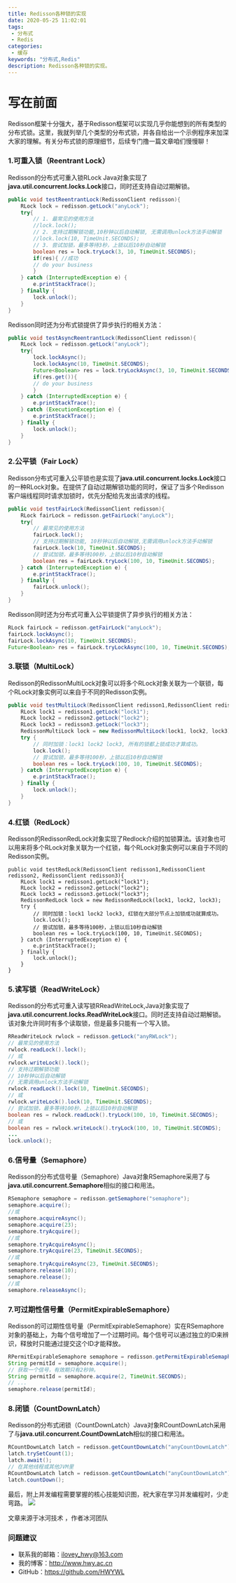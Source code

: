 ```yaml
---
title: Redisson各种锁的实现
date: 2020-05-25 11:02:01
tags: 
 - 分布式
 - Redis
categories: 
 - 缓存
keywords: "分布式,Redis"
description: Redisson各种锁的实现。
---
```



# 写在前面

Redisson框架十分强大，基于Redisson框架可以实现几乎你能想到的所有类型的分布式锁。这里，我就列举几个类型的分布式锁，并各自给出一个示例程序来加深大家的理解。有关分布式锁的原理细节，后续专门撸一篇文章咱们慢慢聊！

### 1.可重入锁（Reentrant Lock）
Redisson的分布式可重入锁RLock Java对象实现了**java.util.concurrent.locks.Lock**接口，同时还支持自动过期解锁。
```java
public void testReentrantLock(RedissonClient redisson){
    RLock lock = redisson.getLock("anyLock");
    try{
        // 1. 最常见的使用方法
        //lock.lock();
        // 2. 支持过期解锁功能,10秒钟以后自动解锁, 无需调用unlock方法手动解锁
        //lock.lock(10, TimeUnit.SECONDS);
        // 3. 尝试加锁，最多等待3秒，上锁以后10秒自动解锁
        boolean res = lock.tryLock(3, 10, TimeUnit.SECONDS);
        if(res){ //成功
        // do your business
        }
    } catch (InterruptedException e) {
        e.printStackTrace();
    } finally {
        lock.unlock();
    }
}
```

Redisson同时还为分布式锁提供了异步执行的相关方法：
```java
public void testAsyncReentrantLock(RedissonClient redisson){
    RLock lock = redisson.getLock("anyLock");
    try{
        lock.lockAsync();
        lock.lockAsync(10, TimeUnit.SECONDS);
        Future<Boolean> res = lock.tryLockAsync(3, 10, TimeUnit.SECONDS);
        if(res.get()){
        // do your business
        }
    } catch (InterruptedException e) {
        e.printStackTrace();
    } catch (ExecutionException e) {
        e.printStackTrace();
    } finally {
        lock.unlock();
    }
}
```


### 2.公平锁（Fair Lock）
Redisson分布式可重入公平锁也是实现了**java.util.concurrent.locks.Lock**接口的一种RLock对象。在提供了自动过期解锁功能的同时，保证了当多个Redisson客户端线程同时请求加锁时，优先分配给先发出请求的线程。
```java
public void testFairLock(RedissonClient redisson){
    RLock fairLock = redisson.getFairLock("anyLock");
    try{
        // 最常见的使用方法
        fairLock.lock();
        // 支持过期解锁功能, 10秒钟以后自动解锁,无需调用unlock方法手动解锁
        fairLock.lock(10, TimeUnit.SECONDS);
        // 尝试加锁，最多等待100秒，上锁以后10秒自动解锁
        boolean res = fairLock.tryLock(100, 10, TimeUnit.SECONDS);
    } catch (InterruptedException e) {
        e.printStackTrace();
    } finally {
        fairLock.unlock();
    }
}
```

Redisson同时还为分布式可重入公平锁提供了异步执行的相关方法：

```java
RLock fairLock = redisson.getFairLock("anyLock");
fairLock.lockAsync();
fairLock.lockAsync(10, TimeUnit.SECONDS);
Future<Boolean> res = fairLock.tryLockAsync(100, 10, TimeUnit.SECONDS);
```

### 3.联锁（MultiLock）
Redisson的RedissonMultiLock对象可以将多个RLock对象关联为一个联锁，每个RLock对象实例可以来自于不同的Redisson实例。
```java
public void testMultiLock(RedissonClient redisson1,RedissonClient redisson2, RedissonClient redisson3){
    RLock lock1 = redisson1.getLock("lock1");
    RLock lock2 = redisson2.getLock("lock2");
    RLock lock3 = redisson3.getLock("lock3");
    RedissonMultiLock lock = new RedissonMultiLock(lock1, lock2, lock3);
    try {
        // 同时加锁：lock1 lock2 lock3, 所有的锁都上锁成功才算成功。
        lock.lock();
        // 尝试加锁，最多等待100秒，上锁以后10秒自动解锁
        boolean res = lock.tryLock(100, 10, TimeUnit.SECONDS);
    } catch (InterruptedException e) {
        e.printStackTrace();
    } finally {
        lock.unlock();
    }
}
```


### 4.红锁（RedLock）
Redisson的RedissonRedLock对象实现了Redlock介绍的加锁算法。该对象也可以用来将多个RLock对象关联为一个红锁，每个RLock对象实例可以来自于不同的Redisson实例。

```
public void testRedLock(RedissonClient redisson1,RedissonClient redisson2, RedissonClient redisson3){
    RLock lock1 = redisson1.getLock("lock1");
    RLock lock2 = redisson2.getLock("lock2");
    RLock lock3 = redisson3.getLock("lock3");
    RedissonRedLock lock = new RedissonRedLock(lock1, lock2, lock3);
    try {
        // 同时加锁：lock1 lock2 lock3, 红锁在大部分节点上加锁成功就算成功。
        lock.lock();
        // 尝试加锁，最多等待100秒，上锁以后10秒自动解锁
        boolean res = lock.tryLock(100, 10, TimeUnit.SECONDS);
    } catch (InterruptedException e) {
        e.printStackTrace();
    } finally {
        lock.unlock();
    }
}
```
### 5.读写锁（ReadWriteLock）
Redisson的分布式可重入读写锁RReadWriteLock,Java对象实现了**java.util.concurrent.locks.ReadWriteLock**接口。同时还支持自动过期解锁。该对象允许同时有多个读取锁，但是最多只能有一个写入锁。

```java
RReadWriteLock rwlock = redisson.getLock("anyRWLock");
// 最常见的使用方法
rwlock.readLock().lock();
// 或
rwlock.writeLock().lock();
// 支持过期解锁功能
// 10秒钟以后自动解锁
// 无需调用unlock方法手动解锁
rwlock.readLock().lock(10, TimeUnit.SECONDS);
// 或
rwlock.writeLock().lock(10, TimeUnit.SECONDS);
// 尝试加锁，最多等待100秒，上锁以后10秒自动解锁
boolean res = rwlock.readLock().tryLock(100, 10, TimeUnit.SECONDS);
// 或
boolean res = rwlock.writeLock().tryLock(100, 10, TimeUnit.SECONDS);
...
lock.unlock();
```

### 6.信号量（Semaphore）
Redisson的分布式信号量（Semaphore）Java对象RSemaphore采用了与**java.util.concurrent.Semaphore**相似的接口和用法。
```java
RSemaphore semaphore = redisson.getSemaphore("semaphore");
semaphore.acquire();
//或
semaphore.acquireAsync();
semaphore.acquire(23);
semaphore.tryAcquire();
//或
semaphore.tryAcquireAsync();
semaphore.tryAcquire(23, TimeUnit.SECONDS);
//或
semaphore.tryAcquireAsync(23, TimeUnit.SECONDS);
semaphore.release(10);
semaphore.release();
//或
semaphore.releaseAsync();
```

### 7.可过期性信号量（PermitExpirableSemaphore）
Redisson的可过期性信号量（PermitExpirableSemaphore）实在RSemaphore对象的基础上，为每个信号增加了一个过期时间。每个信号可以通过独立的ID来辨识，释放时只能通过提交这个ID才能释放。

```java
RPermitExpirableSemaphore semaphore = redisson.getPermitExpirableSemaphore("mySemaphore");
String permitId = semaphore.acquire();
// 获取一个信号，有效期只有2秒钟。
String permitId = semaphore.acquire(2, TimeUnit.SECONDS);
// ...
semaphore.release(permitId);
```

### 8.闭锁（CountDownLatch）
Redisson的分布式闭锁（CountDownLatch）Java对象RCountDownLatch采用了与**java.util.concurrent.CountDownLatch**相似的接口和用法。
```java
RCountDownLatch latch = redisson.getCountDownLatch("anyCountDownLatch");
latch.trySetCount(1);
latch.await();
// 在其他线程或其他JVM里
RCountDownLatch latch = redisson.getCountDownLatch("anyCountDownLatch");
latch.countDown();
```

最后，附上并发编程需要掌握的核心技能知识图，祝大家在学习并发编程时，少走弯路。
![](https://hwy-figure-bed.oss-cn-hangzhou.aliyuncs.com/image/20200525105853.png)

文章来源于冰河技术 ，作者冰河团队


### 问题建议


- 联系我的邮箱：ilovey_hwy@163.com
- 我的博客：http://www.hwy.ac.cn
- GitHub：https://github.com/HWYWL